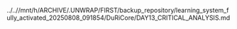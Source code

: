 ../..//mnt/h/ARCHIVE/.UNWRAP/FIRST/backup_repository/learning_system_fully_activated_20250808_091854/DuRiCore/DAY13_CRITICAL_ANALYSIS.md